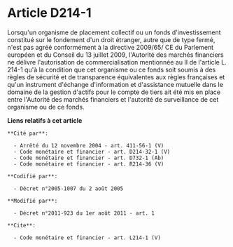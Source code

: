 # Article D214-1

Lorsqu'un organisme de placement collectif ou un fonds d'investissement constitué sur le fondement d'un droit étranger, autre
que de type fermé, n'est pas agréé conformément à la directive 2009/65/ CE du Parlement européen et du Conseil du 13 juillet
2009, l'Autorité des marchés financiers ne délivre l'autorisation de commercialisation mentionnée au II de l'article L. 214-1
qu'à la condition que cet organisme ou ce fonds soit soumis à des règles de sécurité et de transparence équivalentes aux
règles françaises et qu'un instrument d'échange d'information et d'assistance mutuelle dans le domaine de la gestion d'actifs
pour le compte de tiers ait été mis en place entre l'Autorité des marchés financiers et l'autorité de surveillance de cet
organisme ou de ce fonds.

**Liens relatifs à cet article**

	**Cité par**:

	  - Arrêté du 12 novembre 2004 - art. 411-56-1 (V)
	  - Code monétaire et financier - art. D214-32-1 (V)
	  - Code monétaire et financier - art. D732-1 (Ab)
	  - Code monétaire et financier - art. R214-36 (V)

	**Codifié par**:

	  - Décret n°2005-1007 du 2 août 2005

	**Modifié par**:

	  - Décret n°2011-923 du 1er août 2011 - art. 1

	**Cite**:

	  - Code monétaire et financier - art. L214-1 (V)
